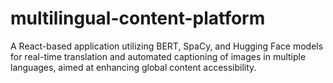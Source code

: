 # multilingual-content-platform
A React-based application utilizing BERT, SpaCy, and Hugging Face models for real-time translation and automated captioning of images in multiple languages, aimed at enhancing global content accessibility.
